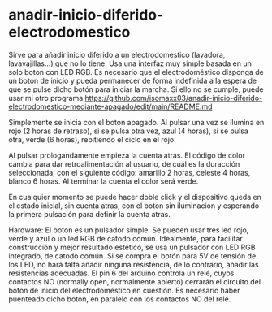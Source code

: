 # anadir-inicio-diferido-electrodomestico
Sirve para añadir inicio diferido a un electrodomestico (lavadora, lavavajillas...) que no lo tiene. Usa una interfaz muy simple basada en un solo boton con LED RGB. Es necesario que el electrodoméstico disponga de un boton de inicio y pueda permanecer de forma indefinida a la espera de que se pulse dicho botón para iniciar la marcha. Si ello no se cumple, puede usar mi otro programa https://github.com/isomaxx03/anadir-inicio-diferido-electrodomestico-mediante-apagado/edit/main/README.md

Simplemente se inicia con el boton apagado. Al pulsar una vez se ilumina en rojo (2 horas de retraso), si se pulsa otra vez, azul (4 horas), si se pulsa otra, verde (6 horas), repitiendo el ciclo en el rojo.

Al pulsar prologandamente empieza la cuenta atras. El código de color cambia para dar retroalimentación al usuario, de cuál es la duracción seleccionada, con el siguiente código: amarillo 2 horas, celeste 4 horas, blanco 6 horas. Al terminar la cuenta el color será verde.

En cualquier momento se puede hacer doble click y el dispositivo queda en el estado inicial, sin cuenta atras, con el boton sin iluminación y esperando la primera pulsación para definir la cuenta atras.

Hardware:
El boton es un pulsador simple. Se pueden usar tres led rojo, verde y azul o un led RGB de catodo común. Idealmente, para facilitar construcción y mejor resultado estético, se usa un pulsador con LED RGB integrado, de catodo común. Si se compra el botón para 5V de tensión de los LED, no hará falta añadir ninguna resistencia, de lo contrario, añadir las resistencias adecuadas.
El pin 6 del arduino controla un relé, cuyos contactos NO (normally open, normalmente abierto) cerrarán el circuito del boton de inicio del electrodoméstico en cuestión. Es necesario haber puenteado dicho boton, en paralelo con los contactos NO del relé.
